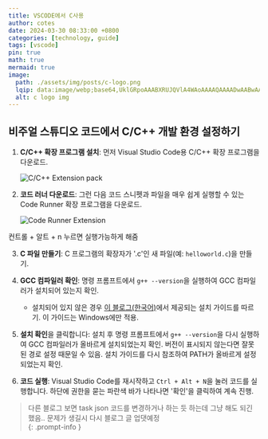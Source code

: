 ```yaml
---
title: VSCODE에서 C사용
author: cotes
date: 2024-03-30 08:33:00 +0800
categories: [technology, guide]
tags: [vscode]
pin: true
math: true
mermaid: true
image:
  path: ./assets/img/posts/c-logo.png
  lqip: data:image/webp;base64,UklGRpoAAABXRUJQVlA4WAoAAAAQAAAADwAABwAAQUxQSDIAAAARL0AmbZurmr57yyIiqE8oiG0bejIYEQTgqiDA9vqnsUSI6H+oAERp2HZ65qP/VIAWAFZQOCBCAAAA8AEAnQEqEAAIAAVAfCWkAALp8sF8rgRgAP7o9FDvMCkMde9PK7euH5M1m6VWoDXf2FkP3BqV0ZYbO6NA/VFIAAAA
  alt: c logo img 
---
```


## 비주얼 스튜디오 코드에서 C/C++ 개발 환경 설정하기

1. **C/C++ 확장 프로그램 설치**:
   먼저 Visual Studio Code용 C/C++ 확장 프로그램을 다운로드.

   ![C/C++ Extension pack](https://img1.daumcdn.net/thumb/R1280x0/?scode=mtistory2&fname=https%3A%2F%2Fblog.kakaocdn.net%2Fdn%2FbflMEx%2FbtrvrhjIpH7%2FsrKzkRweJUxRc8PiPL44lK%2Fimg.png)

2. **코드 러너 다운로드**:
   그런 다음 코드 스니펫과 파일을 매우 쉽게 실행할 수 있는 Code Runner 확장 프로그램을 다운로드.

   ![Code Runner Extension](https://img1.daumcdn.net/thumb/R1280x0/?scode=mtistory2&fname=https%3A%2F%2Fblog.kakaocdn.net%2Fdn%2FFwlx6%2FbtrJNj21oSi%2F6pmKpBBepWtZQEZzYyOknk%2Fimg.png)

컨트롤 + 알트 + n 누르면 실행가능하게 해줌

3. **C 파일 만들기**:
   C 프로그램의 확장자가 '.c'인 새 파일(예: `helloworld.c`)을 만들기.

4. **GCC 컴파일러 확인**:
   명령 프롬프트에서 `g++ --version`을 실행하여 GCC 컴파일러가 설치되어 있는지 확인.

   - 설치되어 있지 않은 경우 [이 블로그(한국어)](https://m.blog.naver.com/dorergiverny/223032334186)에서 제공되는 설치 가이드를 따르기. 이 가이드는 Windows에만 적용.

5. **설치 확인**을 클릭합니다:
   설치 후 명령 프롬프트에서 `g++ --version`을 다시 실행하여 GCC 컴파일러가 올바르게 설치되었는지 확인. 버전이 표시되지 않는다면 잘못된 경로 설정 때문일 수 있음. 설치 가이드를 다시 참조하여 PATH가 올바르게 설정되었는지 확인.

6. **코드 실행**:
   Visual Studio Code를 재시작하고 `Ctrl + Alt + N`을 눌러 코드를 실행합니다. 하단에 권한을 묻는 파란색 바가 나타나면 '확인'을 클릭하여 계속 진행.

> 다른 블로그 보면 task json 코드를 변경하거나 하는 듯 하는데 그냥 해도 되긴 했음.. 문제가 생길시 다시 블로그 글 업댓예정  
{: .prompt-info }